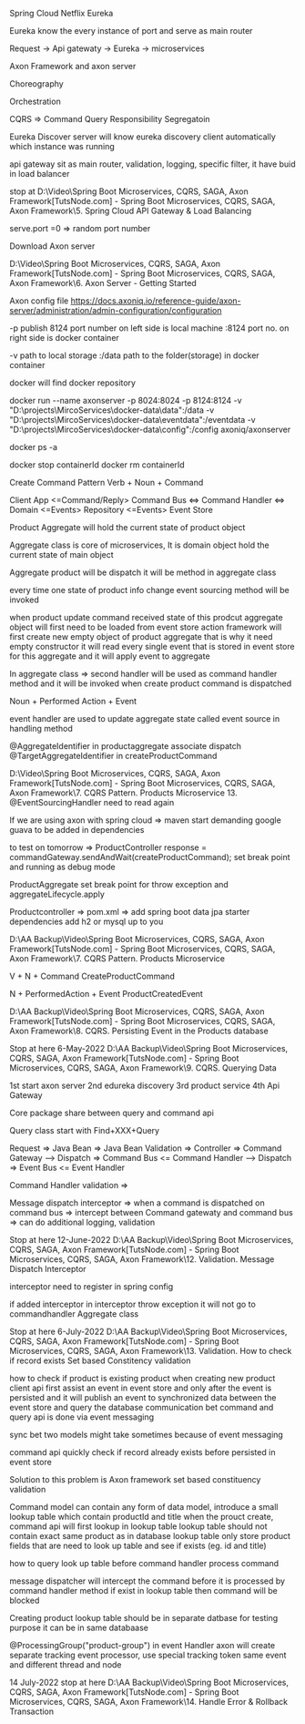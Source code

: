 Spring Cloud Netflix Eureka

Eureka know the every instance of port and serve as main router


Request -> Api gatewaty -> Eureka -> microservices


Axon Framework and axon server

Choreography

Orchestration 

CQRS => Command Query Responsibility Segregatoin



Eureka Discover server will know eureka discovery client automatically which instance was running

api gateway sit as main router, validation, logging, specific filter, it have buid in load balancer 

stop at D:\Video\Spring Boot Microservices, CQRS, SAGA, Axon Framework\[TutsNode.com] - Spring Boot Microservices, CQRS, SAGA, Axon Framework\5. Spring Cloud API Gateway & Load Balancing

serve.port =0 => random port number


Download Axon server

D:\Video\Spring Boot Microservices, CQRS, SAGA, Axon Framework\[TutsNode.com] - Spring Boot Microservices, CQRS, SAGA, Axon Framework\6. Axon Server - Getting Started

Axon config file
https://docs.axoniq.io/reference-guide/axon-server/administration/admin-configuration/configuration


-p publish  8124 port number on left side is local machine :8124 port no. on right side is docker container 

-v path to local storage :/data path to the folder(storage) in docker container 

docker will find docker repository 

docker run 	--name axonserver -p 8024:8024 -p 8124:8124 -v "D:\projects\MircoServices\docker-data\data":/data -v "D:\projects\MircoServices\docker-data\eventdata":/eventdata -v "D:\projects\MircoServices\docker-data\config":/config axoniq/axonserver


docker ps -a

docker stop containerId
docker rm containerId



Create Command Pattern
Verb + Noun + Command


Client App <=Command/Reply> Command Bus <=> Command Handler <=> Domain <=Events> Repository <=Events> Event Store

Product Aggregate will hold the current state of product object

Aggregate class is core of microservices, It is domain object hold the current state of main object

Aggregate product will be dispatch it will be method in aggregate class

every time one state of product info change event sourcing method will be invoked

when product update command received state of this prodcut aggregate object will first need to be loaded from event store 
action framework will first create new empty object of product aggregate that is why it need empty constructor 
it will read every single event that is stored in event store for this aggregate and it will apply event to aggregate


In aggregate class => second handler will be used as command handler method and it will be invoked when create product command is dispatched


Noun + Performed Action + Event

event handler are used to update aggregate state called event source in handling method 

@AggregateIdentifier in productaggregate associate dispatch @TargetAggregateIdentifier in createProductCommand



D:\Video\Spring Boot Microservices, CQRS, SAGA, Axon Framework\[TutsNode.com] - Spring Boot Microservices, CQRS, SAGA, Axon Framework\7. CQRS Pattern. Products Microservice
13. @EventSourcingHandler need to read again


If we are using axon with spring cloud => maven start demanding google guava to be added in dependencies


to test on tomorrow =>
ProductController
response = commandGateway.sendAndWait(createProductCommand);
set break point and running as debug mode 


ProductAggregate set break point for throw exception
and aggregateLifecycle.apply


Productcontroller => pom.xml => add spring boot data jpa starter dependencies
add h2 or mysql up to you

D:\AA Backup\Video\Spring Boot Microservices, CQRS, SAGA, Axon Framework\[TutsNode.com] - Spring Boot Microservices, CQRS, SAGA, Axon Framework\7. CQRS Pattern. Products Microservice


V + N + Command
CreateProductCommand

N + PerformedAction + Event
ProductCreatedEvent

D:\AA Backup\Video\Spring Boot Microservices, CQRS, SAGA, Axon Framework\[TutsNode.com] - Spring Boot Microservices, CQRS, SAGA, Axon Framework\8. CQRS. Persisting Event in the Products database




Stop at here 6-May-2022
D:\AA Backup\Video\Spring Boot Microservices, CQRS, SAGA, Axon Framework\[TutsNode.com] - Spring Boot Microservices, CQRS, SAGA, Axon Framework\9. CQRS. Querying Data


1st start axon server
2nd edureka discovery 
3rd product service
4th Api Gateway


Core package share between query and command api


Query class start with Find+XXX+Query


Request => Java Bean => Java Bean Validation =>  Controller => Command Gateway --> Dispatch => Command Bus <= Command Handler --> Dispatch => Event Bus <= Event Handler

Command Handler validation => 

Message dispatch interceptor => when a command is dispatched on command bus
=> intercept between Command gatewaty and command bus => can do additional logging, validation


Stop at here 12-June-2022
D:\AA Backup\Video\Spring Boot Microservices, CQRS, SAGA, Axon Framework\[TutsNode.com] - Spring Boot Microservices, CQRS, SAGA, Axon Framework\12. Validation. Message Dispatch Interceptor


interceptor need to register in spring config

if added interceptor in interceptor throw exception it will not go to commandhandler Aggregate class 


Stop at here 6-July-2022
D:\AA Backup\Video\Spring Boot Microservices, CQRS, SAGA, Axon Framework\[TutsNode.com] - Spring Boot Microservices, CQRS, SAGA, Axon Framework\13. Validation. How to check if record exists
Set based Constitency validation

how to check if product is existing product
when creating new product client api first assist an event in event store and only after the event is persisted
and it will publish an event to synchronized data between the event store and query the database
communication bet command and query api is done via event messaging

sync bet two models might take sometimes because of event messaging

command api quickly check if record already exists before persisted in event store

Solution to this problem is
Axon framework set based constituency validation


Command model can contain any form of data model, introduce a small lookup table which contain productId and title
when the prouct create, command api will first lookup in lookup table
lookup table should not contain exact same product as in database
lookup table only store product fields that are need to look up table and see if exists (eg. id and title)

how to query look up table before command handler process command

message dispatcher will intercept the command before it is processed by command handler method
if exist in lookup table then command will be blocked

Creating product lookup table should be in separate datbase for testing purpose it can be in same databaase

@ProcessingGroup("product-group") in event Handler axon will create separate tracking event processor, use special tracking token
same event and different thread and node 


14 July-2022 stop at here
D:\AA Backup\Video\Spring Boot Microservices, CQRS, SAGA, Axon Framework\[TutsNode.com] - Spring Boot Microservices, CQRS, SAGA, Axon Framework\14. Handle Error & Rollback Transaction